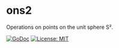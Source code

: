 # ons2
Operations on points on the unit sphere S².

[![GoDoc](https://godoc.org/github.com/reconditematter/ons2?status.svg)](https://godoc.org/github.com/reconditematter/ons2)
[![License: MIT](https://img.shields.io/badge/License-MIT-blue.svg)](https://opensource.org/licenses/MIT)
